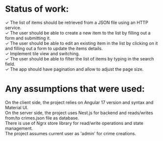 # Status of work:
 ✓ The list of items should be retrieved from a JSON file using an HTTP service.<br />
 ✓ The user should be able to create a new item to the list by filling out a form and submitting it.<br />
 ✓ The user should be able to edit an existing item in the list by clicking on it and filling out a form to update the items details.<br />
 ✓ Implement tile view and switching.<br />
 ✓ The user should be able to filter the list of items by typing in the search field.<br />
 ✓ The app should have pagination and allow to adjust the page size.<br />

# Any assumptions that were used:
 On the client side, the project relies on Angular 17 version and syntax and Material UI.<br />
 On the server side, the project uses Nest.js for backend and reads/writes from/to crimes.json file as database.<br />
 There is use of Ngrx store library for read/write operations and state management.<br />
 The project assumes current user as 'admin' for crime creations.<br />
